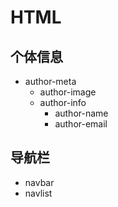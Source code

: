 # HTML

## 个体信息

- author-meta
    - author-image
    - author-info
        - author-name
        - author-email

## 导航栏

- navbar
- navlist
